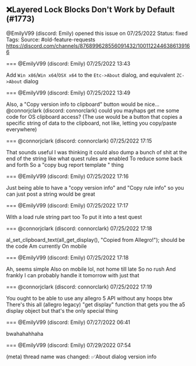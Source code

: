 ## ❌Layered Lock Blocks Don't Work by Default (#1773)
@EmilyV99 (discord: Emily) opened this issue on 07/25/2022
Status: fixed
Tags: 
Source: #old-feature-requests https://discord.com/channels/876899628556091432/1001122446386139166


=== @EmilyV99 (discord: Emily) 07/25/2022 13:43

Add `Win x86`/`Win x64`/`OSX x64` to the `Etc->About` dialog, and equivalent `ZC->About` dialog

=== @EmilyV99 (discord: Emily) 07/25/2022 13:49

Also, a "Copy version info to clipboard" button would be nice... @connorjclark (discord: connorclark) could you mayhaps get me some code for OS clipboard access? (The use would be a button that copies a specific string of data to the clipboard, not like, letting you copy/paste everywhere)

=== @connorjclark (discord: connorclark) 07/25/2022 17:15

That sounds useful
I was thinking it could also dump a bunch of shit at the end of the string like what quest rules are enabled
To reduce some back and forth
So a "copy bug report template " thing

=== @EmilyV99 (discord: Emily) 07/25/2022 17:16

Just being able to have a "copy version info" and "Copy rule info" so you can just post a string would be great

=== @EmilyV99 (discord: Emily) 07/25/2022 17:17

With a load rule string part too
To put it into a test quest

=== @connorjclark (discord: connorclark) 07/25/2022 17:18

al_set_clipboard_text(all_get_display(), "Copied from Allegro!");
should be the code
Am currently On mobile

=== @EmilyV99 (discord: Emily) 07/25/2022 17:18

Ah, seems simple
Also on mobile lol, not home till late
So no rush
And frankly I can probably handle it tomorrow with just that

=== @connorjclark (discord: connorclark) 07/25/2022 17:19

You ought to be able to use any allegro 5 API without any hoops btw
There's this all (allegro legacy) "get display" function that gets you the a5 display object but that's the only special thing

=== @EmilyV99 (discord: Emily) 07/27/2022 06:41

bwahahahhaha

=== @EmilyV99 (discord: Emily) 07/29/2022 07:54

(meta) thread name was changed: ✅About dialog version info
